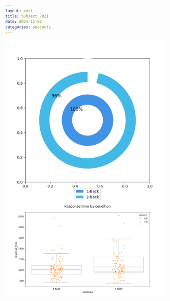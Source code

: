 ```yaml
---
layout: post
title: Subject 7021
date: 2024-11-02
categories: subjects
---
```


![](data/7021/run-30/7021_accuracy_by_condition.png)
![](data/7021/run-30/7021_response_time_by_condition.png)
